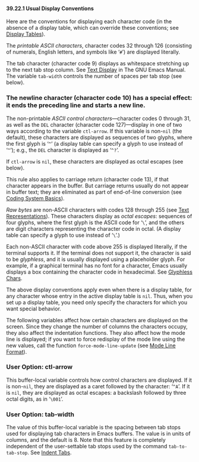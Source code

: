 

#### 39.22.1 Usual Display Conventions

Here are the conventions for displaying each character code (in the absence of a display table, which can override these conventions; see [Display Tables](Display-Tables.html)).

The *printable ASCII characters*, character codes 32 through 126 (consisting of numerals, English letters, and symbols like ‘`#`’) are displayed literally.

The tab character (character code 9) displays as whitespace stretching up to the next tab stop column. See [Text Display](https://www.gnu.org/software/emacs/manual/html_node/emacs/Text-Display.html#Text-Display) in The GNU Emacs Manual. The variable `tab-width` controls the number of spaces per tab stop (see below).

### The newline character (character code 10) has a special effect: it ends the preceding line and starts a new line.

The non-printable *ASCII control characters*—character codes 0 through 31, as well as the `DEL` character (character code 127)—display in one of two ways according to the variable `ctl-arrow`. If this variable is non-`nil` (the default), these characters are displayed as sequences of two glyphs, where the first glyph is ‘`^`’ (a display table can specify a glyph to use instead of ‘`^`’); e.g., the `DEL` character is displayed as ‘`^?`’.

If `ctl-arrow` is `nil`, these characters are displayed as octal escapes (see below).

This rule also applies to carriage return (character code 13), if that character appears in the buffer. But carriage returns usually do not appear in buffer text; they are eliminated as part of end-of-line conversion (see [Coding System Basics](Coding-System-Basics.html)).

*Raw bytes* are non-ASCII characters with codes 128 through 255 (see [Text Representations](Text-Representations.html)). These characters display as *octal escapes*: sequences of four glyphs, where the first glyph is the ASCII code for ‘`\`’, and the others are digit characters representing the character code in octal. (A display table can specify a glyph to use instead of ‘`\`’.)

Each non-ASCII character with code above 255 is displayed literally, if the terminal supports it. If the terminal does not support it, the character is said to be *glyphless*, and it is usually displayed using a placeholder glyph. For example, if a graphical terminal has no font for a character, Emacs usually displays a box containing the character code in hexadecimal. See [Glyphless Chars](Glyphless-Chars.html).

The above display conventions apply even when there is a display table, for any character whose entry in the active display table is `nil`. Thus, when you set up a display table, you need only specify the characters for which you want special behavior.

The following variables affect how certain characters are displayed on the screen. Since they change the number of columns the characters occupy, they also affect the indentation functions. They also affect how the mode line is displayed; if you want to force redisplay of the mode line using the new values, call the function `force-mode-line-update` (see [Mode Line Format](Mode-Line-Format.html)).

### User Option: **ctl-arrow**

This buffer-local variable controls how control characters are displayed. If it is non-`nil`, they are displayed as a caret followed by the character: ‘`^A`’. If it is `nil`, they are displayed as octal escapes: a backslash followed by three octal digits, as in ‘`\001`’.

### User Option: **tab-width**

The value of this buffer-local variable is the spacing between tab stops used for displaying tab characters in Emacs buffers. The value is in units of columns, and the default is 8. Note that this feature is completely independent of the user-settable tab stops used by the command `tab-to-tab-stop`. See [Indent Tabs](Indent-Tabs.html).

